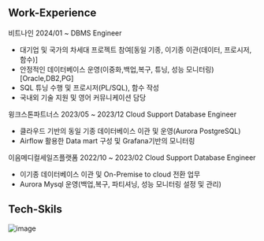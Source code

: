 ## Work-Experience

비트나인 
2024/01 ~
DBMS Engineer

- 대기업 및 국가의 차세대  프로젝트 참여[동일 기종, 이기종 이관(데이터, 프로시저, 함수)]
- 안정적인 데이터베이스 운영(이중화,백업,복구, 튜닝, 성능 모니터링)[Oracle,DB2,PG]
- SQL 튜닝 수행 및 프로시저(PL/SQL), 함수 작성
- 국내외 기술 지원 및 영어 커뮤니케이션 담당

윙크스톤파트너스
2023/05 ~ 2023/12
Cloud Support Database Engineer
- 클라우드 기반의 동일 기종 데이터베이스 이관 및 운영(Aurora PostgreSQL)
- Airflow 활용한 Data mart 구성 및 Grafana기반의 모니터링

이음메디컬세일즈플랫폼
2022/10 ~ 2023/02
Cloud Support Database Engineer
- 이기종 데이터베이스 이관 및 On-Premise to cloud 전환 업무
- Aurora Mysql 운영(백업,복구, 파티셔닝, 성능 모니터링 설정 및 관리)

## Tech-Skils

![image](https://github.com/qsdcfd/qsdcfd/assets/86671456/6b21af65-5ce9-482c-937e-bd5d36472e11)

